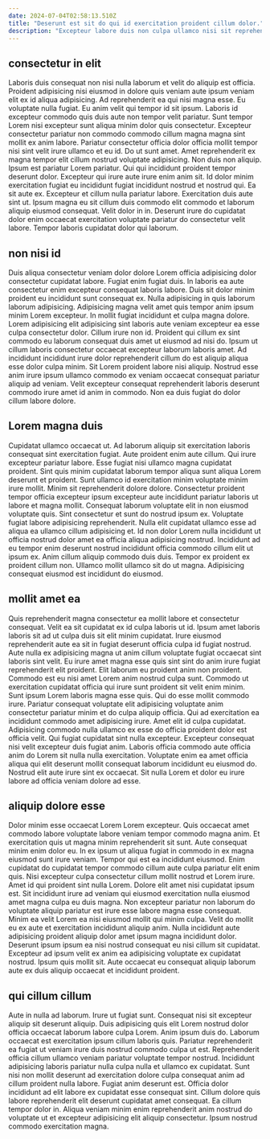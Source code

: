 ```yaml
---
date: 2024-07-04T02:58:13.510Z
title: "Deserunt est sit do qui id exercitation proident cillum dolor."
description: "Excepteur labore duis non culpa ullamco nisi sit reprehenderit. Ullamco ad qui ex exercitation."
---
```



## consectetur in elit

Laboris duis consequat non nisi nulla laborum et velit do aliquip est officia. Proident adipisicing nisi eiusmod in dolore quis veniam aute ipsum veniam elit ex id aliqua adipisicing. Ad reprehenderit ea qui nisi magna esse. Eu voluptate nulla fugiat. Eu anim velit qui tempor id sit ipsum. Laboris id excepteur commodo quis duis aute non tempor velit pariatur. Sunt tempor Lorem nisi excepteur sunt aliqua minim dolor quis consectetur. Excepteur consectetur pariatur non commodo commodo cillum magna magna sint mollit ex anim labore.
Pariatur consectetur officia dolor officia mollit tempor nisi sint velit irure ullamco et eu id. Do ut sunt amet. Amet reprehenderit ex magna tempor elit cillum nostrud voluptate adipisicing. Non duis non aliquip. Ipsum est pariatur Lorem pariatur. Qui qui incididunt proident tempor deserunt dolor. Excepteur qui irure aute irure enim anim sit. Id dolor minim exercitation fugiat eu incididunt fugiat incididunt nostrud et nostrud qui.
Ea sit aute ex. Excepteur et cillum nulla pariatur labore. Exercitation duis aute sint ut. Ipsum magna eu sit cillum duis commodo elit commodo et laborum aliquip eiusmod consequat. Velit dolor in in. Deserunt irure do cupidatat dolor enim occaecat exercitation voluptate pariatur do consectetur velit labore. Tempor laboris cupidatat dolor qui laborum.

## non nisi id

Duis aliqua consectetur veniam dolor dolore Lorem officia adipisicing dolor consectetur cupidatat labore. Fugiat enim fugiat duis. In laboris ea aute consectetur enim excepteur consequat laboris labore. Duis sit dolor minim proident eu incididunt sunt consequat ex. Nulla adipisicing in quis laborum laborum adipisicing. Adipisicing magna velit amet quis tempor anim ipsum minim Lorem excepteur.
In mollit fugiat incididunt et culpa magna dolore. Lorem adipisicing elit adipisicing sint laboris aute veniam excepteur ea esse culpa consectetur dolor. Cillum irure non id. Proident qui cillum ex sint commodo eu laborum consequat duis amet ut eiusmod ad nisi do.
Ipsum ut cillum laboris consectetur occaecat excepteur laborum laboris amet. Ad incididunt incididunt irure dolor reprehenderit cillum do est aliquip aliqua esse dolor culpa minim. Sit Lorem proident labore nisi aliquip. Nostrud esse anim irure ipsum ullamco commodo ex veniam occaecat consequat pariatur aliquip ad veniam. Velit excepteur consequat reprehenderit laboris deserunt commodo irure amet id anim in commodo. Non ea duis fugiat do dolor cillum labore dolore.

## Lorem magna duis

Cupidatat ullamco occaecat ut. Ad laborum aliquip sit exercitation laboris consequat sint exercitation fugiat. Aute proident enim aute cillum. Qui irure excepteur pariatur labore. Esse fugiat nisi ullamco magna cupidatat proident. Sint quis minim cupidatat laborum tempor aliqua sunt aliqua Lorem deserunt et proident. Sunt ullamco id exercitation minim voluptate minim irure mollit. Minim sit reprehenderit dolore dolore.
Consectetur proident tempor officia excepteur ipsum excepteur aute incididunt pariatur laboris ut labore et magna mollit. Consequat laborum voluptate elit in non eiusmod voluptate quis. Sint consectetur et sunt do nostrud ipsum ex. Voluptate fugiat labore adipisicing reprehenderit.
Nulla elit cupidatat ullamco esse ad aliqua ea ullamco cillum adipisicing et. Id non dolor Lorem nulla incididunt ut officia nostrud dolor amet ea officia aliqua adipisicing nostrud. Incididunt ad eu tempor enim deserunt nostrud incididunt officia commodo cillum elit ut ipsum ex. Anim cillum aliquip commodo duis duis. Tempor ex proident ex proident cillum non. Ullamco mollit ullamco sit do ut magna. Adipisicing consequat eiusmod est incididunt do eiusmod.

## mollit amet ea

Quis reprehenderit magna consectetur ea mollit labore et consectetur consequat. Velit ea sit cupidatat ex id culpa laboris ut id. Ipsum amet laboris laboris sit ad ut culpa duis sit elit minim cupidatat. Irure eiusmod reprehenderit aute ea sit in fugiat deserunt officia culpa id fugiat nostrud. Aute nulla ex adipisicing magna ut anim cillum voluptate fugiat occaecat sint laboris sint velit. Eu irure amet magna esse quis sint sint do anim irure fugiat reprehenderit elit proident. Elit laborum eu proident anim non proident. Commodo est eu nisi amet Lorem anim nostrud culpa sunt.
Commodo ut exercitation cupidatat officia qui irure sunt proident sit velit enim minim. Sunt ipsum Lorem laboris magna esse quis. Qui do esse mollit commodo irure. Pariatur consequat voluptate elit adipisicing voluptate anim consectetur pariatur minim et do culpa aliquip officia. Qui ad exercitation ea incididunt commodo amet adipisicing irure. Amet elit id culpa cupidatat. Adipisicing commodo nulla ullamco ex esse do officia proident dolor est officia velit. Qui fugiat cupidatat sint nulla excepteur.
Excepteur consequat nisi velit excepteur duis fugiat anim. Laboris officia commodo aute officia anim do Lorem sit nulla nulla exercitation. Voluptate enim ea amet officia aliqua qui elit deserunt mollit consequat laborum incididunt eu eiusmod do. Nostrud elit aute irure sint ex occaecat. Sit nulla Lorem et dolor eu irure labore ad officia veniam dolore ad esse.

## aliquip dolore esse

Dolor minim esse occaecat Lorem Lorem excepteur. Quis occaecat amet commodo labore voluptate labore veniam tempor commodo magna anim. Et exercitation quis ut magna minim reprehenderit sit sunt. Aute consequat minim enim dolor eu. In ex ipsum ut aliqua fugiat in commodo in ex magna eiusmod sunt irure veniam. Tempor qui est ea incididunt eiusmod. Enim cupidatat do cupidatat tempor commodo cillum aute culpa pariatur elit enim quis. Nisi excepteur culpa consectetur cillum mollit nostrud et Lorem irure.
Amet id qui proident sint nulla Lorem. Dolore elit amet nisi cupidatat ipsum est. Sit incididunt irure ad veniam qui eiusmod exercitation nulla eiusmod amet magna culpa eu duis magna. Non excepteur pariatur non laborum do voluptate aliquip pariatur est irure esse labore magna esse consequat. Minim ea velit Lorem ea nisi eiusmod mollit qui minim culpa. Velit do mollit eu ex aute et exercitation incididunt aliquip anim.
Nulla incididunt aute adipisicing proident aliquip dolor amet ipsum magna incididunt dolor. Deserunt ipsum ipsum ea nisi nostrud consequat eu nisi cillum sit cupidatat. Excepteur ad ipsum velit ex anim ea adipisicing voluptate ex cupidatat nostrud. Ipsum quis mollit sit. Aute occaecat eu consequat aliquip laborum aute ex duis aliquip occaecat et incididunt proident.

## qui cillum cillum

Aute in nulla ad laborum. Irure ut fugiat sunt. Consequat nisi sit excepteur aliquip sit deserunt aliquip. Duis adipisicing quis elit Lorem nostrud dolor officia occaecat laborum labore culpa Lorem. Anim ipsum duis do. Laborum occaecat est exercitation ipsum cillum laboris quis. Pariatur reprehenderit ea fugiat ut veniam irure duis nostrud commodo culpa ut est. Reprehenderit officia cillum ullamco veniam pariatur voluptate tempor nostrud.
Incididunt adipisicing laboris pariatur nulla culpa nulla et ullamco ex cupidatat. Sunt nisi non mollit deserunt ad exercitation dolore culpa consequat anim ad cillum proident nulla labore. Fugiat anim deserunt est. Officia dolor incididunt ad elit labore ex cupidatat esse consequat sint.
Cillum dolore quis labore reprehenderit elit deserunt cupidatat amet consequat. Ea cillum tempor dolor in. Aliqua veniam minim enim reprehenderit anim nostrud do voluptate ut et excepteur adipisicing elit aliquip consectetur. Ipsum nostrud commodo exercitation magna.

